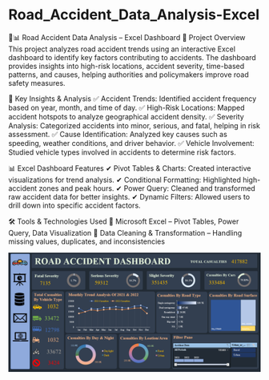 # Road_Accident_Data_Analysis-Excel
🚦📊 Road Accident Data Analysis – Excel Dashboard
📌 Project Overview
This project analyzes road accident trends using an interactive Excel dashboard to identify key factors contributing to accidents. The dashboard provides insights into high-risk locations, accident severity, time-based patterns, and causes, helping authorities and policymakers improve road safety measures.

🚀 Key Insights & Analysis
✅ Accident Trends: Identified accident frequency based on year, month, and time of day.
✅ High-Risk Locations: Mapped accident hotspots to analyze geographical accident density.
✅ Severity Analysis: Categorized accidents into minor, serious, and fatal, helping in risk assessment.
✅ Cause Identification: Analyzed key causes such as speeding, weather conditions, and driver behavior.
✅ Vehicle Involvement: Studied vehicle types involved in accidents to determine risk factors.

📊 Excel Dashboard Features
✔ Pivot Tables & Charts: Created interactive visualizations for trend analysis.
✔ Conditional Formatting: Highlighted high-accident zones and peak hours.
✔ Power Query: Cleaned and transformed raw accident data for better insights.
✔ Dynamic Filters: Allowed users to drill down into specific accident factors.

🛠️ Tools & Technologies Used
🔹 Microsoft Excel – Pivot Tables, Power Query, Data Visualization
🔹 Data Cleaning & Transformation – Handling missing values, duplicates, and inconsistencies

![image alt](https://github.com/pavankul1/Road_Accident_Data_Analysis-Excel/blob/12707d58b0d184e7f61d2279dc7b8c1b30a6299a/Screenshot%202025-03-04%20143412.png)
